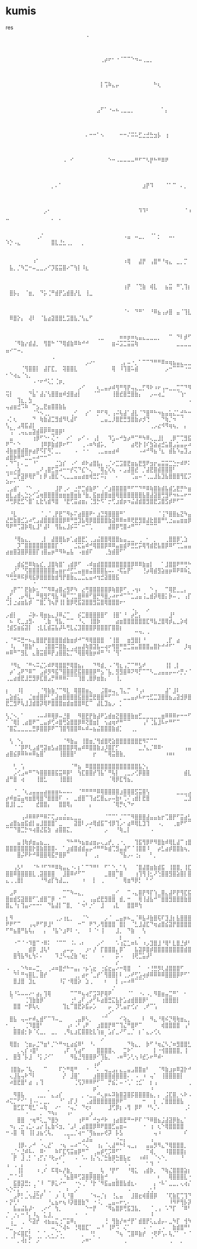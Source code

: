 # kumis
res
⠀⠀⠀⠀⠀⠀⠀⠀⠀⠀⠀⠀⠀⠀⠀⠀⠀⠀⠀⠀⠀⢀⠀⠀⠀⠀⠀⠀⠀⠀⠀⠀⠀⠀⠀⠀⠀⠀⠀⠀⠀⠀⠀⠀⠀⠀⠀⠀⠀⠀⠀⠀⠀⠀⠀⠀⠀⠀⠀⠀⠀⠀⠀⠀⠀⠀⠀⠀⠀⠀⠀⠀⠀⠀⠀⠀⠀⠀⠀⠀⠀⠀⠀⠀⠀⠀⠀⠀⠀⠀⠀⠀⠀⠀⠀⠀⠀⠀⠀⠀⠀⠀⠀⠀⠀⠀⠀⠀⠀⠀⠀⠀⠀⠀⠀⠀⠀⠀⠀⠀⠀⠀⠀⠀⠀⠀⠀⠀⠀⠀⠀⠀⠀⠀⠀⠀⠀⠀⠀⠀⠀⠀⠀⠀⠀⠀⠀⠀⠀⠀⠀⠀⠀⠀⠀⠀⠀⠀⠀⠀⠀⠀⠀⠀⠀⠀⠀⠀⠀⠀⠀⠀⠀⠀⠀⠀⠀⠀⠀⠀⠀⠀⠀⠀⠀
⠀⠀⠀⠀⠀⠀⠀⠀⠀⠀⠀⠀⠀⠀⠀⠀⠀⠀⠀⠀⠀⠀⠀⠀⠀⢀⡴⠖⠂⠐⠈⠉⠉⠑⠲⠤⢀⣀⡀⠀⠀⠀⠀⠀⠀⠀⠀⠀⠀⠀⠀⠀⠀⠀⠀⠀⠀⠀⠀⠀⠀⠀⠀⠀⠀⠀⠀⠀⠀⠀⠀⠀⠀⠀⠀⠀⠀⠀⠀⠀⠀⠀⠀⠀⠀⠀⠀⠀⠀⠀⠀⠀⠀⠀⠀⠀⠀⠀⠀⠀⠀⠀⠀⠀⠀⠀⠀⠀⠀⠀⠀⠀⠀⠀⠀⠀⠀⠀⠀⠀⠀⠀⠀⠀⠀⠀⠀⠀⠀⠀⠀⠀⠀⠀⠀⠀⠀⠀⠀⠀⠀⠀⠀⠀⠀⠀⠀⠀⠀⠀⠀⠀⠀⠀⠀⠀⠀⠀⠀⠀⠀⠀⠀⠀⠀⠀⠀⠀⠀⠀⠀⠀⠀⠀⠀⠀⠀⠀⠀⠀⠀⠀⠀⠀⠀⠀⠀⠀⠀⠀⠀⠀⠀⠀
⠀⠀⠀⠀⠀⠀⠀⠀⠀⠀⠀⠀⠀⠀⠀⠀⠀⠀⠀⠀⠀⠀⠀⠀⠀⡇⢩⠷⣄⡤⠀⠀⠀⠀⠀⠀⠀⠀⠀⠓⢆⠀⠀⠀⠀⠀⠀⠀⠀⠀⠀⠀⠀⠀⠀⠀⠀⠀⠀⠀⠀⠀⠀⠀⠀⠀⠀⠀⠀⠀⠀⠀⠀⠀⠀⠀⠀⠀⠀⠀⠀⠀⠀⠀⠀⠀⠀⠀⠀⠀⠀⠀⠀⠀⠀⠀⠀⠀⠀⠀⠀⠀⠀⠀⠀⠀⠀⠀⠀⠀⠀⠀⠀⠀⠀⠀⠀⠀⠀⠀⠀⠀⠀⠀⠀⠀⠀⠀⠀⠀⠀⠀⠀⠀⠀⠀⠀⠀⠀⠀⠀⠀⠀⠀⠀⠀⠀⠀⠀⠀⠀⠀⠀⠀⠀⠀⠀⠀⠀⠀⠀⠀⠀⠀⠀⠀⠀⠀⠀⠀⠀⠀⠀⠀⠀⠀⠀⠀⠀⠀⠀⠀⠀⠀⠀⠀⠀⠀⠀⠀⠀⠀⠀⠀
⠀⠀⠀⠀⠀⠀⠀⠀⠀⠀⠀⠀⠀⠀⠀⠀⠀⠀⠀⠀⠀⠀⠀⠀⣠⠋⠁⠐⠤⠦⢀⣀⣀⡀⠀⠀⠀⠀⠀⠀⠀⠁⡄⠀⠀⠀⠀⠀⠀⠀⠀⠀⠀⠀⠀⠀⠀⠀⠀⠀⠀⠀⠀⠀⠀⠀⠀⠀⠀⠀⠀⠀⠀⠀⠀⠀⠀⠀⠀⠀⠀⠀⠀⠀⠀⠀⠀⠀⠀⠀⠀⠀⠀⠀⠀⠀⠀⠀⠀⠀⠀⠀⠀⠀⠀⠀⠀⠀⠀⠀⠀⠀⠀⠀⠀⠀⠀⠀⠀⠀⠀⠀⠀⠀⠀⠀⠀⠀⠀⠀⠀⠀⠀⠀⠀⠀⠀⠀⠀⠀⠀⠀⠀⠀⠀⠀⠀⠀⠀⠀⠀⠀⠀⠀⠀⠀⠀⠀⠀⠀⠀⠀⠀⠀⠀⠀⠀⠀⠀⠀⠀⠀⠀⠀⠀⠀⠀⠀⠀⠀⠀⠀⠀⠀⠀⠀⠀⠀⠀⠀⠀⠀⠀⠀
⠀⠀⠀⠀⠀⠀⠀⠀⠀⠀⠀⠀⠀⠀⠀⠀⠀⠀⠀⠀⠀⠄⠒⠒⠁⠢⠀⠀⠀⠀⠒⠒⠌⠭⠥⣋⣐⣚⣓⣲⡧⠀⢰⠀⠀⠀⠀⠀⠀⠀⠀⠀⠀⠀⠀⠀⠀⠀⠀⠀⠀⠀⠀⠀⠀⠀⠀⠀⠀⠀⠀⠀⠀⠀⠀⠀⠀⠀⠀⠀⠀⠀⠀⠀⠀⠀⠀⠀⠀⠀⠀⠀⠀⠀⠀⠀⠀⠀⠀⠀⠀⠀⠀⠀⠀⠀⠀⠀⠀⠀⠀⠀⠀⠀⠀⠀⠀⠀⠀⠀⠀⠀⠀⠀⠀⠀⠀⠀⠀⠀⠀⠀⠀⠀⠀⠀⠀⠀⠀⠀⠀⠀⠀⠀⠀⠀⠀⠀⠀⠀⠀⠀⠀⠀⠀⠀⠀⠀⠀⠀⠀⠀⠀⠀⠀⠀⠀⠀⠀⠀⠀⠀⠀⠀⠀⠀⠀⠀⠀⠀⠀⠀⠀⠀⠀⠀⠀⠀⠀⠀⠀⠀⠀⠀
⠀⠀⠀⠀⠀⠀⠀⠀⠀⠀⠀⠀⠀⠀⠀⠠⠀⠊⠀⠀⠀⠀⠀⠀⠀⠀⠀⠑⠒⠠⠤⠤⠤⠤⠛⠋⠉⠣⡟⠓⠛⠿⠟⠀⠀⠀⠀⠀⠀⠀⠀⠀⠀⠀⠀⠀⠀⠀⠀⠀⠀⠀⠀⠀⠀⠀⠀⠀⠀⠀⠀⠀⠀⠀⠀⠀⠀⠀⠀⠀⠀⠀⠀⠀⠀⠀⠀⠀⠀⠀⠀⠀⠀⠀⠀⠀⠀⠀⠀⠀⠀⠀⠀⠀⠀⠀⠀⠀⠀⠀⠀⠀⠀⠀⠀⠀⠀⠀⠀⠀⠀⠀⠀⠀⠀⠀⠀⠀⠀⠀⠀⠀⠀⠀⠀⠀⠀⠀⠀⠀⠀⠀⠀⠀⠀⠀⠀⠀⠀⠀⠀⠀⠀⠀⠀⠀⠀⠀⠀⠀⠀⠀⠀⠀⠀⠀⠀⠀⠀⠀⠀⠀⠀⠀⠀⠀⠀⠀⠀⠀⠀⠀⠀⠀⠀⠀⠀⠀⠀⠀⠀⠀⠀⠀
⠀⠀⠀⠀⠀⠀⠀⠀⠀⠀⠀⠀⡀⠄⠁⠀⠀⠀⠀⠀⠀⠀⠀⠀⠀⠀⠀⠀⠀⠀⠀⠀⠀⠀⠀⠀⣰⡟⠹⠀⠀⠀⠈⠁⠉⠀⠄⡀⠀⠀⠀⠀⠀⠀⠀⠀⠀⠀⠀⠀⠀⠀⠀⠀⠀⠀⠀⠀⠀⠀⠀⠀⠀⠀⠀⠀⠀⠀⠀⠀⠀⠀⠀⠀⠀⠀⠀⠀⠀⠀⠀⠀⠀⠀⠀⠀⠀⠀⠀⠀⠀⠀⠀⠀⠀⠀⠀⠀⠀⠀⠀⠀⠀⠀⠀⠀⠀⠀⠀⠀⠀⠀⠀⠀⠀⠀⠀⠀⠀⠀⠀⠀⠀⠀⠀⠀⠀⠀⠀⠀⠀⠀⠀⠀⠀⠀⠀⠀⠀⠀⠀⠀⠀⠀⠀⠀⠀⠀⠀⠀⠀⠀⠀⠀⠀⠀⠀⠀⠀⠀⠀⠀⠀⠀⠀⠀⠀⠀⠀⠀⠀⠀⠀⠀⠀⠀⠀⠀⠀⠀⠀⠀⠀⠀
⠀⠀⠀⠀⠀⠀⠀⠀⠀⠀⡠⠂⠀⠀⠀⠀⠀⠀⠀⠀⠀⠀⠀⠀⠀⠀⠀⠀⠀⠀⠀⠀⠀⠀⠀⠹⠹⠃⠀⠀⠀⠀⠀⠀⠀⠀⠀⠈⠰⣀⠀⠀⠀⠀⠀⠀⠀⠀⠀⠀⠀⡀⠀⡀⠀⠀⠀⠀⠀⠀⠀⠀⠀⠀⠀⠀⠀⠀⠀⠀⠀⠀⠀⠀⠀⠀⠀⠀⠀⠀⠀⠀⠀⠀⠀⠀⠀⠀⠀⠀⠀⠀⠀⠀⠀⠀⠀⠀⠀⠀⠀⠀⠀⠀⠀⠀⠀⠀⠀⠀⠀⠀⠀⠀⠀⠀⠀⠀⠀⠀⠀⠀⠀⠀⠀⠀⠀⠀⠀⠀⠀⠀⠀⠀⠀⠀⠀⠀⠀⠀⠀⠀⠀⠀⠀⠀⠀⠀⠀⠀⠀⠀⠀⠀⠀⠀⠀⠀⠀⠀⠀⠀⠀⠀⠀⠀⠀⠀⠀⠀⠀⠀⠀⠀⠀⠀⠀⠀⠀⠀⠀⠀⠀⠀
⠀⠀⠀⠀⠀⠀⠀⠀⢀⠌⠀⠀⠀⠀⠀⠀⠀⠀⠀⠀⠀⠀⠀⠀⠀⠀⠀⠀⠀⠀⠀⠠⣤⠀⠤⣀⡀⠀⠈⠁⡂⠀⠀⠤⠄⠀⠀⠀⠀⠱⡑⠠⣄⠀⠀⠀⠀⠀⠀⠀⠀⣿⣇⣘⣂⢀⡀⠀⠀⡀⠀⠀⠀⠀⠀⠀⠀⠀⠀⠀⠀⠀⠀⠀⠀⠀⠀⠀⠀⠀⠀⠀⠀⠀⠀⠀⠀⠀⠀⠀⠀⠀⠀⠀⠀⠀⠀⠀⠀⠀⠀⠀⠀⠀⠀⠀⠀⠀⠀⠀⠀⠀⠀⠀⠀⠀⠀⠀⠀⠀⠀⠀⠀⠀⠀⠀⠀⠀⠀⠀⠀⠀⠀⠀⠀⠀⠀⠀⠀⠀⠀⠀⠀⠀⠀⠀⠀⠀⠀⠀⠀⠀⠀⠀⠀⠀⠀⠀⠀⠀⠀⠀⠀⠀⠀⠀⠀⠀⠀⠀⠀⠀⠀⠀⠀⠀⠀⠀⠀⠀⠀⠀⠀⠀
⠀⠀⠀⠀⠀⠀⠀⠰⠁⠀⠀⠀⠀⠀⠀⠀⠀⠀⠀⠀⠀⠀⠀⠀⠀⠀⠀⠀⠀⠀⠀⠰⢿⠀⠀⣼⡟⠀⢠⣿⠛⠘⢶⣄⠀⣀⡀⡉⠀⠀⣧⡀⡈⠳⣉⠒⠤⣀⣀⡠⠊⡹⣯⣭⣿⠔⠉⢳⡇⠸⣆⠀⠀⠀⠀⠀⠀⠀⠀⠀⠀⠀⠀⠀⠀⠀⠀⠀⠀⠀⠀⠀⠀⠀⠀⠀⠀⠀⠀⠀⠀⠀⠀⠀⠀⠀⠀⠀⠀⠀⠀⠀⠀⠀⠀⠀⠀⠀⠀⠀⠀⠀⠀⠀⠀⠀⠀⠀⠀⠀⠀⠀⠀⠀⠀⠀⠀⠀⠀⠀⠀⠀⠀⠀⠀⠀⠀⠀⠀⠀⠀⠀⠀⠀⠀⠀⠀⠀⠀⠀⠀⠀⠀⠀⠀⠀⠀⠀⠀⠀⠀⠀⠀⠀⠀⠀⠀⠀⠀⠀⠀⠀⠀⠀⠀⠀⠀⠀⠀⠀⠀⠀⠀⠀
⠀⠀⠀⠀⠀⠀⠀⠀⠀⠀⠀⠀⠀⠀⠀⠀⠀⠀⠀⠀⠀⠀⠀⠀⠀⠀⠀⠀⠀⠀⠀⢰⡟⠀⠈⢙⣷⠀⢾⣇⠀⠀⣦⣭⠀⠛⢁⢹⡆⠀⣿⡧⡄⠀⠈⣶⡀⠀⠙⡥⢈⠛⣾⡟⣡⣾⣿⡜⣇⠀⢸⣀⠀⠀⠀⠀⠀⠀⠀⠀⠀⠀⠀⠀⠀⠀⠀⠀⠀⠀⠀⠀⠀⠀⠀⠀⠀⠀⠀⠀⠀⠀⠀⠀⠀⠀⠀⠀⠀⠀⠀⠀⠀⠀⠀⠀⠀⠀⠀⠀⠀⠀⠀⠀⠀⠀⠀⠀⠀⠀⠀⠀⠀⠀⠀⠀⠀⠀⠀⠀⠀⠀⠀⠀⠀⠀⠀⠀⠀⠀⠀⠀⠀⠀⠀⠀⠀⠀⠀⠀⠀⠀⠀⠀⠀⠀⠀⠀⠀⠀⠀⠀⠀⠀⠀⠀⠀⠀⠀⠀⠀⠀⠀⠀⠀⠀⠀⠀⠀⠀⠀⠀⠀⠀
⠀⠀⠀⠀⠀⠀⠀⠀⠀⠀⠀⠀⠀⠀⠀⠀⠀⠀⠀⠀⠀⠀⠀⠀⠀⠀⠀⠀⠀⠀⠀⠈⠂⠀⠙⠛⠁⠀⠘⠿⣦⢠⡴⣿⠀⣤⠈⢹⣇⠀⠿⣿⡕⡄⠀⢼⠇⠀⠈⣧⣴⣽⣿⣿⣃⣩⣿⣧⡈⢣⣄⠋⠀⠀⠀⠀⠀⠀⠀⠀⠀⠀⠀⠀⠀⠀⠀⠀⠀⠀⠀⠀⠀⠀⠀⠀⠀⠀⠀⠀⠀⠀⠀⠀⠀⠀⠀⠀⠀⠀⠀⠀⠀⠀⠀⠀⠀⠀⠀⠀⠀⠀⠀⠀⠀⠀⠀⠀⠀⠀⠀⠀⠀⠀⠀⠀⠀⠀⠀⠀⠀⠀⠀⠀⠀⠀⠀⠀⠀⠀⠀⠀⠀⠀⠀⠀⠀⠀⠀⠀⠀⠀⠀⠀⠀⠀⠀⠀⠀⠀⠀⠀⠀⠀⠀⠀⠀⠀⠀⠀⠀⠀⠀⠀⠀⠀⠀⠀⠀⠀⠀⠀⠀⠀
⠀⠀⠀⠀⠀⠀⠀⠀⠀⠀⠀⠀⠀⠀⠀⠀⠀⠀⠀⠀⠀⠀⠀⠀⢀⣀⠀⠀⠀⠀⠶⠶⡶⠶⢦⣤⣄⣀⣀⣀⡀⠀⠀⠉⠀⠙⠇⡾⠋⠀⠀⠈⠻⣷⡔⣾⣼⡀⠀⢻⣿⠓⠈⠙⢿⣾⣷⠿⠷⠚⠚⠀⠀⠀⠀⠀⠀⣶⠬⣩⣉⣭⣭⢷⠀⠀⠀⠀⠀⠀⠀⠀⠀⠀⣀⣀⣀⣀⣤⠔⠒⠤⡀⠀⠀⠀⠀⠀⠀⠀⠀⠀⠀⠀⠀⠀⠀⠀⠀⠀⠀⠀⠀⠀⠀⠀⠀⠀⠀⠀⠀⠀⠀⠀⠀⠀⠀⠀⠀⠀⠀⠀⠀⠀⠀⠀⠀⠀⠀⠀⠀⠀⠀⠀⠀⠀⠀⠀⠀⢀⠀⠀⠀⠀⠀⠀⠀⠀⠀⠀⠀⠀⠀⠀⠀⠀⠀⠀⠀⠀⠀⠀⠀⠀⠀⠀⠀⠀⠀⠀⠀⠀⠀⠀
⠀⠀⠀⠀⠀⠀⠀⠀⠀⠀⠀⠀⠀⠀⠀⠀⠀⠀⠀⠀⠀⡠⠔⠂⠀⠀⠀⠀⠀⠀⢀⡄⠤⠐⡀⠁⠉⠉⠙⠛⠛⠿⠶⢶⣦⣤⣄⣀⣀⠀⠀⠀⠀⠈⢻⣿⣿⡇⠀⣼⡏⣏⡀⠀⢽⣿⣿⣇⠀⠀⠀⠀⠀⠀⠀⠀⠀⢿⠀⠸⢹⣿⠥⣾⠀⠀⠀⠀⠀⠀⠀⡠⠒⠉⠉⠉⠐⠒⠂⠑⢴⣄⠈⢢⡀⠀⠀⠀⠀⠀⠀⠀⠀⠀⠀⠀⠀⠀⠀⠀⠀⠀⠀⠀⠀⠀⠀⠀⠀⠀⠀⠀⠀⠀⠀⠀⠀⠀⠀⠀⠀⠀⠀⠀⠀⠀⠀⠀⠀⠀⠀⠀⠀⠀⠠⠐⠖⠚⢅⡁⢈⡶⡀⠀⠀⠀⠀⠀⠀⠀⠀⠀⠀⠀⠀⠀⠀⠀⠀⠀⠀⠀⠀⠀⠀⠀⠀⠀⠀⠀⠀⠀⠀⠀
⠀⠀⠀⠀⠀⠀⠀⡀⠀⠀⠀⠀⠀⠀⠀⠀⠀⠀⠀⡠⠊⠀⠀⠀⢆⣀⣤⡴⠾⢻⠛⢻⡟⢤⣄⣀⡋⠻⠗⠰⠖⢠⠤⣀⣀⣉⠉⠙⠻⢭⡇⠀⠀⠀⠀⠙⣧⠁⣼⡌⢣⣿⣿⣶⠾⣺⣿⣴⡇⠀⠀⠀⠈⠉⠀⠀⠀⢸⣿⣞⣿⣛⣿⣷⡄⠀⠀⡠⠤⢴⣈⠀⠀⠀⠈⢱⠂⠀⠀⠀⠀⢹⣆⡀⣳⠀⠀⠀⠀⠀⠀⠀⠀⠀⠀⠀⠀⠀⠀⠀⠀⠀⠀⠀⠀⠀⠀⠀⠀⠀⠀⠀⠀⠀⠀⠀⠀⠀⠀⠀⠀⠀⠀⠀⠀⠀⠠⢤⣴⣶⣚⠩⠷⠀⠉⣢⣀⣟⣶⣿⣿⣷⣧⠀⠀⠀⠀⠀⠀⠀⠀⠀⠀⠀⠀⠀⠀⠀⠀⠀⠀⠀⠀⠀⠀⠀⠀⠀⠀⠀⠀⠀⠀⠀
⠀⠀⠀⠀⠀⠀⠀⠈⠑⠢⢀⡀⠀⠀⠀⠀⠀⢀⠊⠀⠀⡔⠁⠀⡛⠋⠻⡀⢠⠬⢧⣼⠁⣼⣇⠈⠙⣿⠛⠓⠲⣦⣤⣥⣌⣁⣚⠓⠒⠠⡁⢆⠀⠀⠀⠀⠙⠀⢷⣷⣼⣉⣻⣾⠻⢇⣼⠏⠀⠀⠀⠀⠀⠀⣀⣤⣀⡸⣿⣟⣛⣻⣿⣷⡴⡺⢙⠀⠀⠀⠙⢷⡈⠲⠀⠈⠀⠀⢣⡀⠀⣠⢿⣯⣼⡇⠀⣀⣀⣀⠀⠀⠀⠀⠀⠀⠀⠀⠀⠀⠀⠀⠀⠀⠀⠀⠀⠀⠀⠀⠀⠀⠀⠀⠀⠀⢀⡠⣔⠺⠻⢶⢦⡀⠀⡄⠀⠀⢩⠁⢀⢤⣄⣤⣽⣾⠿⠟⠛⣛⣿⡿⠃⠀⠀⠀⠀⠀⠀⠀⠀⠀⠀⠀⠀⠀⠀⠀⠀⠀⠀⠀⠀⠀⠀⠀⠀⠀⠀⠀⠀⠀⠀⠀
⠀⣤⠀⠀⠀⠀⠀⢰⡿⠋⠑⠂⢌⠐⠀⠀⠔⠁⠀⡤⠊⠠⠀⢠⡇⠀⠀⠹⣡⠤⠚⣳⡴⠛⠉⠛⠳⠿⢄⣀⣸⡇⠀⢀⡿⠉⢉⣻⣯⠟⠉⠂⠑⠀⠀⠀⠀⠀⢸⠿⡿⣷⣾⡿⠖⠋⠁⠀⠀⢀⠠⠶⠳⣾⡥⡀⠀⠁⠀⠀⠀⠀⣴⢟⡗⢸⠎⣳⣵⣴⣚⣥⣿⣠⣥⣤⡤⠴⢼⣷⣶⣿⣾⣿⡶⣴⡟⠫⡏⠻⡁⣀⡀⠀⠀⠀⠠⠀⠐⠐⠀⠀⢀⣀⣤⣤⣴⠾⠀⠀⠀⠀⠀⠠⠴⠚⠻⣦⠘⣆⠀⣾⣧⠱⣤⣹⣠⣴⣿⡷⠿⠛⣉⣁⠤⠴⠒⠒⠉⠀⠀⠀⠀⠀⠀⠀⠀⠀⠀⠀⠀⠀⠀⠀⠀⠀⠀⠀⠀⠀⠀⠀⠀⠀⠀⠀⠀⠀⠀⠀⠀⠀⠀⠀
⡀⠙⠉⡆⠄⣀⠀⠘⠁⠀⠀⠀⠀⣈⣱⡎⠀⠠⠊⠀⠾⠗⣴⣿⣧⡄⢀⡈⠔⣉⣩⣿⣟⣶⣦⣟⣻⠟⣲⡖⣤⣭⣭⣉⣑⡒⠾⠟⠅⣀⣀⡠⣵⠀⠀⠀⠀⣀⠜⢠⣿⣋⣭⠴⠒⠒⡞⢍⠙⣎⠑⢄⠀⠈⢿⣌⢎⢦⠀⠄⣠⣼⣿⣞⠀⡈⣼⣟⣿⣾⣿⣿⣿⠃⠀⠀⠀⠀⠘⠉⣉⡟⣽⡿⢿⡟⠉⡆⡿⢠⣿⣏⠐⢄⣀⣀⣤⣤⣴⣶⢾⣛⡋⠭⡍⠀⠀⠄⠀⠀⠀⢉⣤⠤⠐⢀⣀⣸⣧⣹⣧⣿⣿⣿⢻⣏⡩⠵⠖⠂⠈⠉⠀⠀⠀⠀⠀⠀⠀⠀⠀⠀⠀⠀⠀⠀⠀⠀⠀⠀⠀⠀⠀⠀⠀⠀⠀⠀⠀⠀⠀⠀⠀⠀⠀⠀⠀⠀⠀⠀⠀⠀⠀⠀
⢀⣠⣾⠁⠀⠈⠑⠀⢀⠀⠀⠀⠀⣸⡟⢀⠔⠀⣐⡛⣉⣾⣷⠟⠁⢀⠊⣰⣿⣿⣿⣿⠛⠋⠉⠙⠛⠿⢷⣿⣷⣾⣧⣾⣡⣟⡛⠓⣶⣶⣇⣠⣾⢄⣑⡢⠊⣡⢶⣿⣿⣿⣿⣶⣶⣶⣿⣶⣷⠘⣷⡀⣯⣶⣾⣿⣶⣿⢿⣿⣿⣿⣿⣿⣿⣧⣿⣼⣽⣿⢛⣻⠟⠲⠦⠤⠖⠒⠚⢛⡿⣟⣋⠑⣿⠁⣆⣗⢣⣾⠻⣿⠀⠘⣟⢋⣭⣴⣶⡄⢈⣻⡓⠫⠁⡒⢋⣰⣾⡶⠲⣬⣼⣾⣿⣻⣿⣟⣩⣿⣫⡾⠟⠋⠉⠀⠀⠀⠀⠀⠀⠀⠀⠀⠀⠀⠀⠀⠀⠀⠀⠀⠀⠀⠀⠀⠀⠀⠀⠀⠀⠀⠀⠀⠀⠀⠀⠀⠀⠀⠀⠀⠀⠀⠀⠀⠀⠀⠀⠀⠀⠀⠀⠀
⠀⠘⣇⠀⠀⠀⠀⠀⠀⠈⢀⠈⢀⡟⣟⠉⠻⡦⠍⣴⣿⣿⠟⠂⣰⣙⣻⣿⣿⣿⠛⠁⠀⠀⠀⠀⠀⠀⠀⠀⠈⢨⠙⣿⣿⣦⣝⠳⣤⣜⣛⣷⣿⣊⣡⠴⢋⣠⣼⣿⣿⣿⣿⣿⡿⠿⠛⣛⣹⣧⢿⡿⣿⣿⣿⣿⣷⣽⠿⠿⠶⠿⢟⣟⣻⣿⣼⣗⣿⣿⠛⢃⣐⣤⣤⣶⣶⡿⠻⠟⠛⢉⣽⡷⢿⣆⣸⠃⣼⠇⠀⢻⣧⣄⣸⡮⠭⠁⠒⠉⢁⠀⠀⠀⠀⣼⣿⡿⢛⣿⠴⠛⠉⠁⠀⠉⠉⠉⠀⠀⠀⠀⠀⠀⠀⠀⠀⠀⠀⠀⠀⠀⠀⠀⠀⠀⠀⠀⠀⠀⠀⠀⠀⠀⠀⠀⠀⠀⠀⠀⠀⠀⠀⠀⠀⠀⠀⠀⠀⠀⠀⠀⠀⠀⠀⠀⠀⠀⠀⠀⠀⠀⠀⠀
⠀⠀⠘⢿⣦⣄⡀⠀⠀⢀⡇⠀⣼⣿⣿⣧⡶⢁⣴⣿⣟⡁⢀⣠⣬⣿⣿⢿⣿⣿⣦⣤⣀⣀⠀⢀⠀⠂⠀⡀⠀⠀⢀⣿⣿⡿⢁⣱⠀⠀⠀⠀⡹⠉⣿⣿⣿⣿⣿⣿⣿⣿⡏⠈⠀⠀⠀⣈⣍⣥⠾⠚⢿⣿⣿⡿⠿⠿⣤⣶⣾⠟⣛⣋⡭⢿⢻⣾⣟⣧⣿⡿⠿⠋⢉⣁⣤⣤⣴⣶⣿⣽⣿⡿⣿⣿⡏⢰⣿⣤⡶⠛⠻⠷⣤⣧⠀⠠⣶⣾⠏⠀⠀⠀⢀⣳⣾⣿⠋⠁⠀⠀⠀⠀⠀⠀⠀⠀⠀⠀⠀⠀⠀⠀⠀⠀⠀⠀⠀⠀⠀⠀⠀⠀⠀⠀⠀⠀⠀⠀⠀⠀⠀⠀⠀⠀⠀⠀⠀⠀⠀⠀⠀⠀⠀⠀⠀⠀⠀⠀⠀⠀⠀⠀⠀⠀⠀⠀⠀⠀⠀⠀⠀⠀
⠀⠀⢀⣾⣮⣛⠿⢷⣦⣎⡀⣸⣿⢷⣿⠁⢠⣾⡿⠋⠀⠠⠾⣶⣾⣿⣿⣿⣿⣿⣿⣿⣿⡿⠿⠿⣷⣶⡇⠀⠀⠁⣸⣿⣿⠟⠛⢛⠓⠀⢀⡜⠁⠈⢫⣿⣿⣿⣿⣿⣿⣿⣤⣶⡖⠚⣋⣁⣤⣶⣶⣬⣿⣿⣿⣧⠤⠄⠐⢯⣥⡟⠁⠀⠀⢘⡴⢿⣾⣻⣵⣶⡶⠿⠟⠿⠷⣅⠙⢛⣛⠿⠯⡿⢿⣯⡿⣿⣿⣿⣷⣾⢻⡟⣿⣷⣄⣀⣉⣄⣤⠴⢲⣚⣽⣿⣿⣯⠀⠀⠀⠀⠀⠀⠀⠀⠀⠀⠀⠀⠀⠀⠀⠀⠀⠀⠀⠀⠀⠀⠀⠀⠀⠀⠐⠀⠀⠀⠀⠀⠀⠀⠀⠀⠀⠀⠀⠀⠀⠀⠀⠀⠀⠀⠀⠀⠀⠀⠀⠀⠀⠀⠀⠀⠀⠀⠀⠀⠀⠀⠀⠀⠀⠀
⠀⢠⡟⠉⠁⣟⣷⡷⣂⠈⠉⠻⠿⣴⣿⣔⣻⠟⠳⠀⣔⢛⣿⣿⣿⣿⣿⡿⢷⣿⡿⠋⡀⠠⢲⠆⠀⠀⠑⢠⠀⠀⠉⢿⣟⣀⣀⡄⠀⢠⡋⠀⢀⡤⠻⣇⡀⠛⢿⣻⡋⢻⣧⠘⠿⡉⢉⣁⣿⠿⠿⠋⣿⡛⠻⣿⡠⠴⠖⠚⠉⠉⣁⣠⣤⢨⣀⣾⡽⢿⣿⡅⡷⠤⢀⠀⢠⡏⢉⡇⣐⣴⣶⣧⡾⠀⠉⣿⡁⢹⢦⡟⢸⡇⣿⡿⢟⣯⣽⣿⣿⣻⣭⣿⢿⣿⣿⣿⠖⠂⠀⠀⠀⠀⠀⠀⠀⠀⠀⠀⠀⠀⠀⠀⠀⠀⠀⠀⠀⠀⠀⠀⠀⠀⠀⠀⠀⠀⠀⠀⠀⠀⠀⠀⠀⠀⠀⠀⠀⠀⠀⠀⠀⠀⠀⠀⠀⠀⠀⠀⠠⡀⠀⠀⡠⠀⠀⠀⠀⠀⠀⠀⠀⠀
⡠⣾⡇⠀⠀⠀⠬⡷⠄⢿⣶⣦⣄⡸⠿⣌⠉⠀⠀⡮⣉⣿⣿⣿⣿⣿⠋⠀⢸⣿⠁⠘⠀⡴⣋⡄⠀⠀⠀⠀⠀⠀⠀⣸⠃⠀⠀⠀⠀⠀⠦⠀⢏⣀⣰⣻⠄⠀⠀⢁⣷⠀⢻⣧⡀⠉⠉⠀⠘⢄⠀⢸⣿⡷⠀⠀⠀⠀⣴⣶⣿⣿⣿⣿⣿⣿⣏⠻⣧⣘⣿⢿⡾⣄⣀⡵⢾⠀⢘⣾⣫⣶⣮⣽⡇⠀⢐⣇⣇⣾⣭⣧⡼⠧⢛⣇⣌⣹⣿⣿⣿⡿⣿⣿⣿⡏⣿⣿⡆⠀⠀⠀⠀⠀⠀⠀⠀⠀⠀⠀⠀⠀⠀⠀⠀⠀⠀⠀⠀⠀⠀⠀⠀⠀⠀⠀⠀⠀⠀⠀⠀⠀⠀⠀⠀⠀⠀⠀⠀⠀⠀⠀⠀⠀⠀⠀⠀⠀⠀⠀⠀⠉⠙⠂⠐⠀⠀⠀⠀⠀⠀⠀⠀⠀
⡀⠈⠛⠭⣛⠒⠦⣄⣿⣿⡟⣿⣿⣿⣿⣾⣷⣶⡾⠚⠉⠻⢿⣿⣿⣿⠀⠈⢸⣿⠀⠀⣶⣻⣿⡇⠘⠀⠀⠀⠀⠀⢀⡏⠀⣴⠀⠀⠀⠀⠸⡄⠀⠘⣿⣷⠃⡀⠀⢨⣿⣿⠭⣿⣷⡀⢀⣠⣤⣼⢷⣿⣽⣧⠤⢴⠖⢻⣿⠛⣛⣉⣭⣤⣿⣿⣿⣤⣿⡗⠚⠚⠋⠁⠀⠀⡸⢶⠶⠿⠛⠉⣻⣇⠀⣄⣿⣭⣿⠿⡟⣰⣿⣿⣍⡉⠙⢿⣿⢿⣷⡶⠾⠛⠈⠃⠈⢻⠁⠀⠀⠀⠀⠀⠀⠀⠀⠀⠀⠀⠀⠀⠀⠀⠀⠀⠀⠀⠀⠀⠀⠀⠀⠀⠀⠀⠀⠀⠀⠀⠀⠀⠀⠀⠀⠀⠀⠀⠀⠀⠀⠀⠀⠀⠀⠀⠀⠀⠀⠀⠀⠀⠀⠀⠀⠀⠀⠀⠀⠀⠀⠀⠀⠀
⠀⠘⠻⣆⠀⠈⠛⠢⠭⣌⡡⠾⠟⢿⣿⣿⡛⢿⣿⣦⡄⠀⠀⠙⠻⣾⡀⠠⠈⢻⣆⢠⡉⠉⠛⣣⠞⠀⠀⠀⠀⠀⢸⡇⢀⡇⠀⠀⠀⠀⡴⠁⣠⠟⠙⠿⠉⠀⣠⡾⡻⠻⣯⠙⣿⣿⣿⣟⣯⣿⣿⣿⡿⠛⣢⠈⣧⡀⣻⣻⣿⠿⠝⠻⡋⠉⠉⠣⣀⣠⣤⣤⡤⠤⠔⡛⡐⠈⢀⣀⣴⣾⣟⣸⣛⣻⡿⣏⣿⣠⡛⠿⠿⠿⠍⠉⠉⢹⣿⢀⣿⡿⣶⣷⡄⠁⠀⢸⡀⠀⠀⠀⠀⠀⠀⠀⠀⠀⠀⠀⠀⠀⠀⠀⠀⠀⠀⠀⠀⠀⠀⠀⠀⠀⠀⠀⠀⠀⠀⠀⠀⠀⠀⠀⠀⠀⠀⠀⠀⠀⠀⠀⠀⠀⠀⠀⠀⠀⠀⠀⠀⠀⠀⠀⠀⠀⠀⠀⠀⠀⠀⠀⠀⠀
⡆⠀⠀⠸⡇⠀⠀⠀⢀⠈⢻⣷⣷⡈⠉⠻⣇⠀⢿⣿⣿⣶⣄⠀⠀⣨⣿⠶⢤⡀⢹⣄⡉⠀⠘⢠⠆⠀⠀⠀⠀⠀⣼⠁⣸⠇⠀⠀⠀⣀⣵⣾⣅⡀⠀⣈⣶⣾⣿⡟⠃⣁⣼⣶⣿⣿⣿⣿⣯⣿⣿⣛⣟⣿⣿⠛⠋⠉⠉⠀⣀⣀⣤⡴⠧⠖⢒⣋⣉⣹⣿⣿⣦⣠⣽⣺⡿⣿⣟⣉⣻⠟⢧⣸⣸⣾⣿⡽⢿⠟⣿⣿⣿⣶⣾⣶⣿⣿⠿⣏⠉⠀⣼⣇⣹⣦⡠⠀⡁⠀⠀⠀⠀⠀⠀⠀⠀⠀⠀⠀⠀⠀⠀⠀⠀⠀⠀⠀⠀⠀⠀⠀⠀⠀⠀⠀⠀⠀⠀⠀⠀⠀⠀⠀⠀⠀⠀⠀⠀⠀⠀⠀⠀⠀⠀⠀⠀⠀⠀⠀⠀⠀⠀⠀⠀⠀⠀⠀⠀⠀⠀⠀⠀⠀
⢣⡈⠢⡀⠁⠀⠀⠀⠠⠤⠼⠿⢿⡿⠤⣘⣿⠀⠀⠻⣿⣟⡟⣷⣼⠟⣡⣾⣶⣝⣿⣿⣿⣷⣶⣋⣀⣀⣀⣀⣀⣶⠿⠿⠿⠖⠒⠒⠋⠁⠈⢿⡇⢀⣴⣿⠟⠉⣀⣤⡾⢋⠴⣿⢛⣵⣿⣿⡿⠿⢝⣿⣶⡇⠀⢢⣴⢶⠞⠛⠉⠉⠀⠀⠀⢠⠃⢈⣧⣸⠧⠖⠛⠋⠉⠀⠀⠀⠈⣿⣍⣀⣀⣀⣀⣛⡿⣿⣿⡿⠟⠉⢹⣿⢻⣿⣿⠿⠦⠾⠤⣦⣬⣿⣿⣿⣷⣾⡁⠀⠀⢀⡀⠀⠀⠀⠀⠀⠀⠀⠀⠀⠀⠀⠀⠀⠀⠀⠀⠀⠀⠀⠀⠀⠀⠀⠀⠀⠀⠀⠀⠀⠀⠀⠀⠀⠀⠀⠀⠀⠀⠀⠀⠀⠀⠀⠀⠀⠀⠀⠀⠀⠀⠀⠀⠀⠀⠀⠀⠀⠀⠀⠀⠀
⠀⢣⠀⠑⡄⠀⠀⠀⠀⠀⠀⠀⠀⠀⠀⠈⠻⣷⣤⠀⢸⣿⣶⡈⢻⣾⣿⢟⣵⣿⣿⣿⣿⣿⣿⣟⠻⠍⠉⠉⠀⠀⠀⠀⠀⠀⠀⠀⠀⠀⠀⠈⠈⡿⠟⢇⣠⣾⢛⣽⣶⣣⣴⣿⣿⣿⡿⢿⣤⠾⠿⣿⣿⣷⣰⡸⣿⡏⡋⠀⠀⠀⠀⠀⣀⡘⣄⡈⠿⠿⠂⠀⠀⠀⠀⠀⢠⣤⣴⣿⣮⡿⠿⠷⠶⠿⣦⣿⠁⠀⠀⠀⢸⣿⣿⣿⠃⠀⠀⠀⠀⡖⠀⠀⠉⢿⣭⣿⣷⡀⠀⠀⠀⠀⠀⠀⠀⠀⠀⠀⠰⠶⠆⠀⠀⠀⠀⠀⠀⠀⠀⠀⠀⠀⠀⠀⠀⠀⠀⠀⠀⠀⠀⠀⠀⠀⠀⠀⠀⠀⠀⠀⠀⠀⠀⠀⠀⠀⠀⠀⠀⠀⠀⠀⠀⠀⠀⠀⠀⠀⠀⠀⠀⠀
⠀⠀⢃⠀⢡⠀⠀⠀⠀⠀⠀⠀⠀⠀⠀⠀⠀⠈⠛⣦⠀⠿⣿⣿⣿⣿⣿⣿⣿⣿⣿⣿⣿⣿⣿⣧⡑⡄⠀⠀⠀⠀⠀⠀⠀⠀⠀⠀⠀⠀⠀⡠⢊⣠⠶⠛⠉⠳⣿⣿⣿⣿⣯⣭⠿⡿⠃⠀⢳⣏⣿⣿⡞⢹⣧⠁⠛⢧⡇⠀⢀⣀⡠⢊⡿⣿⣿⠀⠀⠀⠀⠀⠀⠀⠀⠀⣾⣇⣼⠛⣿⠀⢴⠀⠀⠀⢸⣿⣃⠀⠀⠀⢸⣿⣿⡇⠀⠀⠀⠀⠀⠀⠀⠀⠀⠈⢿⡿⣏⢻⣦⡀⠀⠀⠀⠀⠀⠀⠀⠀⠀⠀⠀⠀⠀⠀⠀⠀⠀⠀⠀⠀⠀⠀⠀⠀⠀⠀⠀⠀⠀⠀⠀⠀⠀⠀⠀⠀⠀⠀⠀⠀⠀⠀⠀⠀⠀⠀⠀⠀⠀⠀⠀⠀⠀⠀⠀⠀⠀⠀⠀⠀⠀⠀
⠀⠀⠈⠀⠈⢆⣠⣤⣤⣤⣴⣶⣶⣶⠦⠤⠤⠄⠀⠈⠛⠛⠛⠛⠿⢿⣿⣿⣿⣿⣰⣿⣿⣿⣫⣭⣿⢣⠀⠀⠀⠀⠀⠀⠀⣀⣀⣀⣠⡴⠾⣶⣭⣤⢶⣶⣿⢿⣿⠙⣿⣿⣿⠏⠀⠄⠀⣀⣾⣿⠉⢹⣴⣋⣿⣄⡤⠤⣷⠆⢉⠌⢠⣾⡇⣟⣿⠀⠀⠀⠀⠀⠀⠀⠀⠀⣈⣹⣿⣸⡇⣀⡉⠀⠀⠀⣞⣿⣿⡄⠀⠀⣿⣿⢿⡄⠀⠀⠀⠀⡄⠀⠀⠀⠀⠀⠈⢿⡛⢆⠙⠖⠀⠀⠀⠀⠀⠀⠀⠀⠀⠀⠀⠀⠀⠀⠀⠀⠀⠀⠀⠀⠀⠀⠀⠀⠀⠀⠀⠀⠀⠀⠀⠀⠀⠀⠀⠀⠀⠀⠀⠀⠀⠀⠀⠀⠀⠀⠀⠀⠀⠀⠀⠀⠀⠀⠀⠀⠀⠀⠀⠀⠀⠀
⠀⠀⠀⠀⢠⠼⠿⠿⠟⠛⠿⠍⢍⣠⣤⣬⣤⣄⣀⣀⠀⠀⠀⠀⠀⠀⠈⠉⠉⠁⡈⠉⠉⠻⣿⣿⣿⣼⣤⣤⣦⡖⢉⣿⡟⠋⣭⣴⣃⣀⣴⣿⣦⣶⣯⣾⡇⣤⣸⣿⣿⣿⠁⣀⠀⠀⠀⣽⣿⠇⡠⠴⢿⣾⣯⠉⢺⡿⢹⡠⠂⣴⠿⢿⣇⣹⢹⠀⠀⠠⡀⠀⠀⢀⣶⠟⠋⠉⠉⠉⠙⣿⣉⡓⠲⢴⣿⣜⣯⣳⠀⣴⣿⣿⣍⡀⠀⠀⠀⠀⠁⠀⠀⠀⡠⠀⠀⠘⢷⣀⡇⠀⠀⠀⠀⠀⠠⠀⠀⠀⠀⠀⠀⠀⠀⠀⠀⠀⠀⠀⠀⠀⠀⠀⠀⠀⠀⠀⠀⠀⠀⠀⠀⠀⠀⠀⠀⠀⠀⠀⠀⠀⠀⠀⠀⠀⠀⠀⠀⠀⠀⠀⠀⠀⠀⠀⠀⠀⠀⠀⠀⠀⠀⠀
⠀⠀⠀⣤⢸⢷⡾⣶⣤⣦⣀⡀⠀⠀⠀⠀⠙⠓⠛⠳⣦⣶⣴⣶⡤⢄⣠⡞⡀⢀⠐⡀⠀⠀⢹⣯⢻⡿⠟⠻⣿⣷⠾⢿⣇⣼⠉⢰⣿⣿⣿⣿⣿⣿⣿⣿⡗⣿⣷⣿⣿⣿⠄⠀⠁⣰⣾⣿⣾⣾⣤⡤⠚⠛⠛⠷⣾⢉⣻⣤⣼⠋⠈⢸⣿⣿⠸⠀⠀⡴⣃⣴⡾⣿⣿⣷⢦⡀⠀⠀⠀⣿⡬⠟⠗⠚⠿⣿⣿⢿⣯⡛⣿⡿⠉⠀⠀⠀⠀⠇⠀⢀⡄⠀⠀⠀⠀⠀⠙⣧⡠⠄⢐⡄⠀⠀⠃⡀⠀⠀⠀⠀⠀⠀⠀⠀⠀⠀⠀⠀⠀⠀⠀⠀⠀⠀⠀⠀⠀⠀⠀⠀⠀⠀⠀⠀⠀⠀⠀⠀⠀⠀⠀⠀⠀⠀⠀⠀⠀⠀⠀⠀⠀⠀⠀⠀⠀⠀⠀⠀⠀⠀⠀⠀
⠀⠀⢠⡣⠃⠀⠀⠈⠓⠘⠋⠙⠛⠿⢷⣤⣄⠐⠄⡆⠁⠉⠙⠛⠃⠀⠋⠁⠑⡀⠁⢣⠀⠀⠈⣿⣼⣿⣶⣷⣾⣯⠀⢸⣿⣿⡀⢸⣏⣿⣿⠿⣿⣿⣿⣿⣇⢀⣽⣿⣿⣿⠀⠀⣸⣿⠿⠞⠋⠉⠀⠀⠀⠀⠀⣀⣿⣿⠉⣿⠀⠀⠀⢰⢹⢻⢸⣂⠜⢑⣿⣿⣻⣿⣵⣿⡇⣿⣄⢀⢀⣿⡇⠀⠀⠀⠀⠘⠻⣴⡏⢳⣼⣀⡀⠀⠀⠀⠰⠀⠀⡇⠀⢀⠀⠀⠀⠁⠀⢿⣶⠻⡿⡃⠀⠃⠊⠀⠀⠀⠀⠀⠀⠀⠀⠀⠀⠀⠀⠀⠀⠀⠀⠀⠀⠀⠀⠀⠀⠀⠀⠀⠀⠀⠀⠀⠀⠀⠀⠀⠀⠀⠀⠀⠀⠀⠀⠀⠀⠀⠀⠀⠀⠀⠀⠀⠀⠀⠀⠀⠀⠀⠀⠀
⠀⣠⠟⠀⠀⠀⠀⠀⠀⠀⠀⠀⠀⠀⠀⠉⠉⠳⠤⣄⡀⠀⠀⠀⠀⠀⠀⠀⣀⠊⠀⠀⠉⠠⣄⣿⡟⠻⡏⢱⣀⣿⣄⣼⠟⡟⢻⣏⣯⣿⣶⣾⣫⣽⣿⣿⠋⢁⣾⣿⠉⡿⠀⠂⠉⠀⠀⠀⠀⢀⠀⢠⣤⣞⣟⣻⣿⣿⠀⣾⡀⠒⠀⠀⢿⢸⣼⣧⠚⠉⣿⣿⣻⣿⣿⣿⣷⣿⣿⣄⠘⡆⢹⣤⠔⠒⠒⠂⠀⠙⣧⣼⡇⠉⣿⡀⠀⠁⠲⠃⡐⠁⠀⣸⠀⠀⢠⣇⠀⠀⣿⣿⠿⢳⠀⠀⠀⠀⠀⠀⠀⠀⠀⠀⠀⠀⠀⠀⠀⠀⠀⠀⠀⠀⠀⠀⠀⠀⠀⠀⠀⠀⠀⠀⠀⠀⠀⠀⠀⠀⠀⠀⠀⠀⠀⠀⠀⠀⠀⠀⠀⠀⠀⠀⠀⠀⠀⠀⠀⠀⠀⠀⠀⠀
⡆⠻⠀⠀⠀⠀⠀⠀⠀⠀⠀⠀⠀⢀⡠⢰⣆⡀⠀⠀⠈⠑⠀⠀⠀⠀⡠⠈⠀⣀⣤⡶⠦⣀⠈⠿⣧⠼⣷⣿⢯⠏⣹⣸⡆⣧⣿⣿⣿⠟⠟⠋⠉⠀⠀⢠⢤⠟⠋⡿⣸⠃⠀⠀⠀⠀⠀⠀⠒⠉⠀⠟⠙⡠⢻⣿⣿⣿⠀⣿⡇⠀⠈⣃⣸⣼⣏⠙⢶⣴⣿⣮⣽⡟⣿⣿⣿⣿⠋⠛⣦⣿⠛⣧⢧⡄⠀⠀⡄⠀⠘⣧⠑⣰⠟⠇⠐⡀⠀⠀⠇⠈⠂⢸⠀⠀⠀⣸⡀⠀⠙⣷⠀⠀⢣⠀⠀⠀⠀⠀⠀⠀⠀⠀⠀⠀⠀⠀⠀⠀⠀⠀⠀⠀⠀⠀⠀⠀⠀⠀⠀⠀⠀⠀⠀⠀⠀⠀⠀⠀⠀⠀⠀⠀⠀⠀⠀⡆⠀⠀⠀⠀⠄⠀⠀⠀⠀⠀⠀⠀⠀⠀⠀⠀
⠀⠀⠐⠉⠈⠐⠹⣿⠉⠐⠿⠅⠀⠈⠉⠉⠀⠨⠄⠠⠆⠀⠀⠀⡠⠊⠀⠀⠀⠡⢰⣍⣁⠶⠧⠀⠰⡠⣹⣿⣸⠘⢿⠃⣇⣿⣘⡾⠃⠀⠀⠀⡀⠀⠀⣾⡿⠀⣸⢧⠃⠀⠀⠀⣠⠤⡤⠀⠀⠀⡰⠂⡜⠀⡏⣿⣿⣿⡄⡿⠁⠀⠀⣧⣽⡿⣿⡾⣿⣿⣿⣿⣿⣿⣿⣿⣾⣿⠀⠀⣿⢻⣧⠻⣆⢳⠅⠄⠀⠀⠀⠹⣘⠣⢤⣜⣷⠈⢶⡂⠀⠀⠀⠠⠀⠀⠀⡭⠠⠀⠀⢸⢟⣉⣥⡼⠃⠀⠀⠀⠀⠀⠀⠀⠀⠀⠀⠀⠀⠀⠀⠀⠀⠀⠀⠀⠀⠀⠀⠀⠀⠀⠀⠀⠀⠀⠀⠀⠀⠀⠀⠀⠀⠀⠀⠀⡔⠀⠀⠀⠀⠀⠀⠀⠀⠀⠀⠀⠀⠀⠀⠀⠀⠀
⠠⠀⡀⡀⠑⠳⠶⠤⣉⡀⠀⢀⠴⠶⣿⡚⠓⠒⣤⡄⠐⡦⢡⣖⠀⢐⣮⣖⣤⠔⠒⢿⣿⠀⠀⠁⠀⠐⢘⣛⡻⢇⣼⣿⣿⣿⠋⠀⠀⠀⠀⠙⠃⠛⢲⣿⣇⡀⣿⡞⠀⠀⠀⠀⠀⠀⠀⢀⡀⣴⠖⠈⣀⡞⠁⢻⣿⣿⡇⠇⢀⡠⠞⢋⣡⢴⡾⠿⠿⠿⠿⣿⣿⣿⡿⠟⠋⠁⠀⠀⣿⣸⣿⠀⣹⣆⠀⠀⠀⠀⠀⠀⠸⡍⠐⢿⣿⡵⠀⣱⢀⠀⠀⠀⠆⠀⠀⡇⢠⠤⠴⠿⠉⠉⠁⠀⠀⠀⠀⠀⠀⠀⠀⠀⠀⠀⠀⠀⠀⠀⠀⠀⠀⠀⠀⠀⠀⠀⠀⠀⠀⠀⠀⠀⠀⠀⠀⠀⠀⠀⠀⠀⠀⠀⠀⡐⠀⠀⠀⠀⠀⠀⠀⠀⠀⠀⠀⠀⠀⠀⠀⠀⠀⠀
⠀⣧⠘⠥⠤⠤⠔⠂⣴⡄⢹⢿⠀⠀⠀⠀⠀⠉⠉⠛⢦⢴⡋⣩⠽⡟⢿⠟⠀⠀⠀⠀⠈⠁⠀⠐⠄⠠⡀⠻⣿⣶⣤⣉⠛⠁⠀⠂⠀⠀⠈⠀⠀⠀⢈⢹⣷⣷⡿⠁⠀⠀⠀⠀⠀⠀⢐⠃⣠⠏⢀⡴⠋⠧⣴⣿⣛⣍⣧⡗⣡⣴⣾⣿⣿⡿⠃⠀⠀⠀⢰⣿⣿⣿⡇⠀⠀⠀⠀⠀⣿⣿⠀⠒⡿⢧⢆⠀⠀⠀⠀⠀⠀⢹⣆⠉⣿⣟⡵⣯⡤⡡⠀⠀⠀⡤⠀⡹⢃⣤⡖⢊⡔⠀⢀⠞⠉⢡⠀⠀⠀⠀⠀⠀⠀⠀⠀⠀⠀⠀⠀⠀⠀⠀⠀⠀⠀⠀⠀⠀⠀⠀⠀⠀⠀⠀⠀⠀⠀⠀⠀⠀⠀⢀⠔⠁⠀⠀⠀⠀⠀⠀⠀⠀⠀⠀⠀⠀⠀⠀⠀⠀⠀⠀
⠀⣿⣧⠀⢤⠤⠖⠾⣄⣾⠋⠉⠹⠤⣀⠀⠀⠀⢀⣤⡿⠣⡀⠀⠀⠈⠉⠀⠀⠀⠊⢵⣄⠀⠀⠀⠇⠀⠻⣄⠘⢿⠮⡙⢿⢷⣶⣄⡀⠂⠀⡀⠀⠀⢈⠹⣿⣿⠃⠀⠀⠀⠀⠀⠀⢠⠆⠠⠃⢠⠟⠀⠀⣰⣿⣿⡟⠿⠉⢹⣌⠛⣿⠟⠉⠀⠀⠀⠀⠀⢾⣿⣿⣿⣿⠀⢠⠃⠀⠀⣿⣿⣾⡂⡷⠈⢎⣀⡀⠀⣀⡀⠀⢀⠻⣆⣰⣏⣿⣿⣗⣇⢱⣶⠀⣡⡎⣀⠜⠋⣀⡈⠀⡆⠁⣄⡠⢊⢆⠀⠀⠀⠀⠀⠀⠀⠀⠀⠀⠀⠀⠀⠀⠀⠀⠀⠀⠀⠀⠀⠀⠀⠀⠀⠀⠀⠀⠀⠀⠀⠀⠀⡠⠁⠀⠀⠀⠀⠀⠀⠀⠀⠀⠀⠀⠀⠀⠀⠀⠀⠀⠀⠀⠀
⠀⢿⣿⡆⠀⢑⣶⡤⣈⠙⣶⠃⡈⠑⠛⠲⣆⣴⣮⠿⠃⠀⠘⠄⠀⠀⠀⠀⠀⠀⠀⠀⠙⢷⣄⡀⠀⡷⠋⠘⢶⣌⠣⡈⠶⣻⣿⣿⣃⠀⠀⠀⡀⢄⡎⠰⣿⠃⠀⠀⠀⠀⠀⠀⢠⠏⠀⢣⣴⠋⠀⠀⠀⣿⣿⣿⣿⢄⠀⠀⣉⠗⠁⠀⠀⠀⠀⠀⡇⠐⢺⣿⣿⣿⣿⡀⢸⠀⡀⠀⣿⣻⠈⡧⣸⠀⠘⡅⡨⠊⠁⠀⠀⠀⠀⠻⣧⣘⢻⣿⣿⡿⠊⢹⣧⡀⠀⠠⠶⠛⡡⢃⢢⠸⣞⡡⠖⠛⠾⠂⠀⠀⠀⠀⠀⠀⠀⠀⠀⠀⠀⠀⠀⠀⠀⠀⠀⠀⠀⠀⠀⠀⠀⠀⠀⠀⠀⠀⠀⠀⢠⡴⠁⠀⠀⠀⠀⠀⠀⠀⠀⠀⠀⠀⠀⠀⠀⠀⠀⠀⠀⠀⠀⠀
⠀⢸⣿⣷⡤⠈⢧⡀⠀⠀⠉⠀⠀⠀⠏⡑⠛⢿⠛⠀⠀⠐⠀⠈⠄⠀⢤⣀⣠⡄⣄⣀⣤⣠⣿⣿⣶⠃⠀⠀⠈⠻⣷⣰⡶⠿⣽⡗⠚⠀⢄⣸⣧⢤⠗⠙⠇⠀⠀⠀⠀⠀⠀⠀⡜⠀⣸⣿⠁⠀⠀⠀⣰⣿⣿⣿⣿⣾⣿⣿⣿⠄⠀⠠⠀⠰⠀⢤⠁⠀⢸⣿⣿⣿⣿⡇⠀⠀⠀⠴⣿⣟⣿⠃⣴⠀⡄⢹⠀⠀⠀⠀⠀⠀⠀⠀⢈⢫⡹⠿⠿⠟⠋⠉⠀⡛⣮⡁⠤⠐⢁⠁⢐⣊⠁⠀⡆⢠⠀⠀⠀⠀⠀⠀⠀⠀⢀⠀⠀⠀⠀⠀⠀⠀⠀⠀⠀⠀⡀⠀⠀⠀⠀⠀⠀⠀⠀⠀⠀⠀⡶⠁⠀⠀⠀⠀⠀⠀⠀⠀⠀⠀⠀⠀⠀⠰⠀⠀⠀⠀⠀⠀⠀⠀
⠀⠀⠻⣿⣧⠀⠀⠀⢀⣀⡀⠀⣄⣠⡎⠀⠀⠀⠀⠀⡀⠠⣀⣀⠚⢄⡶⠦⠽⣷⣿⣽⣿⡯⣿⣿⣿⣿⣦⡀⡄⠀⣨⣏⣿⡀⠢⠗⠠⠴⢍⡉⠋⠊⠁⢸⠠⠄⡀⣀⡀⠀⠀⠘⠁⢠⡏⡸⠀⠀⢀⣴⣿⣿⣿⣿⣿⣿⡿⠟⠉⠀⠀⠀⠀⠒⠀⠀⡆⠀⡈⣿⣿⣿⣿⣧⠀⠀⠀⠀⣿⣋⣏⠉⢿⣃⠁⠤⢷⠀⠀⠔⠂⠀⠐⢤⡈⠀⠙⢖⠆⠀⠀⠀⠀⣸⢋⡿⡆⠠⢻⠀⡿⠟⠀⠘⠣⡈⠄⠀⠀⠀⠀⠀⠀⢀⠅⠀⠀⠀⠀⠀⠐⠀⠀⠀⠄⠀⠙⠳⠆⠀⠀⠰⠂⠀⠀⠀⠀⡰⠀⠀⠀⠀⠀⠀⠀⠀⠀⠀⠀⠀⠀⠀⠀⠀⠀⠀⠀⠀⠀⠀⠀⠀
⠀⠀⠀⣿⣿⠀⠐⢶⠛⢅⣀⠙⣿⡳⠀⠀⠀⠀⠀⢰⠟⠛⠀⠚⡲⠚⠗⠀⢰⣴⣿⣟⠛⠒⠟⠏⠈⠙⠿⣿⣦⣨⣼⣽⡿⣷⣄⠁⠀⠀⠲⡄⢀⡒⢠⣁⠄⣠⡔⢸⣄⣷⠪⣲⡀⠈⣠⠇⢀⣴⣿⣿⡿⠿⠟⣿⣿⣋⣤⣶⠤⠀⠀⠀⠀⠐⠀⢰⠀⢆⠑⢿⣿⣿⣿⣿⠀⠀⠒⠠⣿⠀⢿⠀⢸⡇⣰⣦⢊⢧⡀⠀⠀⢀⣀⣀⡈⢴⠒⠈⢻⣦⣤⡤⢞⡽⠀⡧⣣⠀⠀⠀⠀⠀⠀⠀⠀⢤⠰⠀⠀⠀⠀⠀⠀⠎⠀⠀⠀⠀⠀⠀⠀⠀⠀⠀⠄⠀⠀⠀⠀⠀⠀⠘⠀⠀⠀⣠⣰⣥⠀⠀⠀⠀⠀⠀⠐⠤⡄⠀⠀⠀⠀⠀⠀⢠⠀⠀⠀⠀⠀⠀⠀⠀
⠀⠀⠀⢸⡿⠄⡠⠚⠀⠐⢄⣜⠁⠀⠐⢦⠀⠤⠴⠉⠐⢄⠀⠀⢰⡄⠈⢄⣼⠛⠓⠇⢤⣀⡄⠀⠀⣤⣤⡻⠻⣄⠙⢿⣿⣿⣿⡀⠀⠀⢀⡈⠂⣘⠾⠧⠄⠀⠿⠂⠀⠀⠷⠏⣏⢫⣭⣶⡿⠛⠉⠀⢀⣤⡾⢋⡩⠿⠋⠁⠀⠀⠀⠀⠀⠀⠉⢾⡀⠀⠀⠸⣿⣿⣿⣿⡆⠀⠀⠀⡟⠀⣸⢀⡃⠈⢠⡋⡌⠘⢗⡤⠎⠁⠀⠀⠠⠀⠡⠄⢸⡌⢢⡈⣓⣷⡿⣓⣿⣧⣖⠀⠀⠰⠾⠇⠀⠈⠢⠑⡀⠀⠀⠀⠘⠀⠀⢠⠀⢀⠀⡄⠀⠀⠀⠀⠀⠠⠀⠀⠐⠀⠁⠀⠀⠀⢀⠀⠀⠀⠀⠀⠀⠀⠀⠈⠀⠀⠈⠠⠀⠀⠀⠀⠁⠹⠀⠁⠀⠀⠀⠀⠀⠀
⠀⠀⠀⢸⡇⠀⠀⠀⠰⢀⠎⠀⠯⢿⠦⡜⣷⡀⠀⠀⠀⠀⣀⠀⠀⢧⠀⠘⡟⠋⠀⠀⠘⢿⣅⠀⢠⣾⡷⡀⠀⠙⢷⣌⣿⣿⣿⣵⡆⢀⠉⠈⠐⠃⠀⠀⠀⠀⠀⠀⠀⠀⠀⢀⠘⣦⣿⠿⢋⣽⣿⡿⣿⣿⣷⠚⠀⠀⡀⠀⠀⠀⠀⠀⠀⠀⠀⠀⠀⠆⠀⠀⢿⣿⣿⣿⣇⠐⠀⠀⣯⣿⣽⣛⡂⢀⠈⠸⠀⠉⡿⣅⠔⠒⠀⠀⠐⠢⢀⠁⠘⡗⠈⠻⣯⣤⣶⣿⣿⣧⣾⣆⠄⠀⠀⠀⠀⡄⠐⠧⠁⣀⣀⡀⢄⢴⡌⠢⡑⠍⡅⠁⢀⠀⢈⣀⠀⡄⢀⠀⠀⡀⠀⠆⠀⡠⠁⠀⠀⠀⠀⠀⠀⠀⠀⠀⠀⠀⠀⠠⠀⠀⠀⠀⢀⢂⠃⠀⠀⠀⠀⠀⠀⠀
⠀⠀⣠⠟⡃⣀⢢⣼⣓⡞⠀⠀⠀⡰⠀⢇⠘⣿⠀⠀⠀⠀⠈⠲⠤⡈⡆⠀⢘⣄⣤⠀⠀⣸⣿⣖⢾⣿⣿⡿⠀⠀⠈⢏⣷⣏⢉⢹⠙⠂⡝⢃⠃⠀⠀⠀⠀⠀⠀⠀⠘⣄⣦⠖⢦⠸⡽⣿⣿⣷⠙⠀⠐⠨⡀⠀⣀⣤⠤⠖⢂⠄⠀⠀⠀⠀⠀⠀⠀⠀⠀⠀⠸⠻⠟⢻⡧⡽⠀⠀⣧⣤⣬⣧⡼⠂⠀⢀⠔⠊⠀⢳⡀⠀⠀⠀⠀⠀⠀⠑⠒⡟⠀⠀⠈⠻⣦⣿⡿⢛⣯⣹⣧⡀⠀⠀⠈⢀⢠⠀⠡⠙⡏⠀⠈⠿⠃⡈⠀⡐⡄⠒⠘⡄⠸⣄⠀⣅⣸⡀⠀⠀⠀⠀⠀⠐⠀⠀⠂⠀⠀⠀⠀⠀⠀⠀⠀⠀⠀⠀⠀⠀⠀⠀⠀⠸⠀⠀⠀⠀⠀⠀⠀⠀
⠀⢨⠀⠀⢀⠀⠫⣽⡞⠀⢴⣦⣤⣍⢐⠉⣭⠿⡄⠀⠀⠀⠀⠀⠀⠀⢘⠀⢻⣷⡜⠶⠚⡟⠁⣾⣿⡟⢅⣄⣼⡤⠄⣀⠳⡏⠀⢺⠳⠤⣈⠉⠀⠄⠀⡀⠀⠀⠀⠀⠀⠤⡈⠑⢼⠦⠀⢘⢿⣿⣏⠁⠀⠤⠘⠀⢸⠟⠩⠀⢌⠁⠀⠀⠀⠠⠀⠂⠀⢀⠠⠀⠀⣷⣾⣿⠛⠃⠀⠀⡗⠮⣿⣏⡃⠀⠈⠀⠁⡀⠄⢈⠡⠀⠀⠀⠀⠀⡀⠀⠘⡃⠀⠀⠀⠀⠀⠙⢦⠀⢉⣿⠿⣷⡞⠀⠐⢟⠟⢡⠄⢧⡈⠁⠀⠂⠈⠁⠈⠁⡀⢼⡆⡋⠀⡨⠁⠈⠈⠉⠁⠈⠁⠀⠀⠀⠀⡠⠶⠂⠀⠈⠀⠀⠀⠀⠀⠀⢀⠀⠀⠀⠀⠀⠀⠈⠀⠀⠀⠀⢀⠀⠀⡀